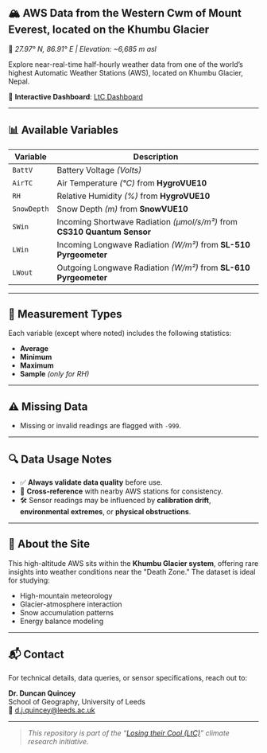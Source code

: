 ## 🏔️ AWS Data from the Western Cwm of Mount Everest, located on the Khumbu Glacier  
📍 *27.97° N, 86.91° E | Elevation: ~6,685 m asl*

Explore near-real-time half-hourly weather data from one of the world’s highest Automatic Weather Stations (AWS), located on Khumbu Glacier, Nepal.

🔗 **Interactive Dashboard**: [LtC Dashboard](https://drsno-ank.github.io/LtC/)

---

## 📊 Available Variables

| Variable     | Description                                                                 |
|--------------|-----------------------------------------------------------------------------|
| `BattV`      | Battery Voltage *(Volts)*                                                   |
| `AirTC`      | Air Temperature *(°C)* from **HygroVUE10**                                   |
| `RH`         | Relative Humidity *(%)* from **HygroVUE10**                                  |
| `SnowDepth`  | Snow Depth *(m)* from **SnowVUE10**                                          |
| `SWin`       | Incoming Shortwave Radiation *(µmol/s/m²)* from **CS310 Quantum Sensor**     |
| `LWin`       | Incoming Longwave Radiation *(W/m²)* from **SL-510 Pyrgeometer**             |
| `LWout`      | Outgoing Longwave Radiation *(W/m²)* from **SL-610 Pyrgeometer**             |

---

## 🧪 Measurement Types

Each variable (except where noted) includes the following statistics:

- **Average**
- **Minimum**
- **Maximum**
- **Sample** *(only for RH)*

---

## ⚠️ Missing Data

- Missing or invalid readings are flagged with `-999`.

---

## 🔍 Data Usage Notes

- ✅ **Always validate data quality** before use.
- 🔁 **Cross-reference** with nearby AWS stations for consistency.
- 🛠️ Sensor readings may be influenced by **calibration drift**, **environmental extremes**, or **physical obstructions**.

---

## 🧭 About the Site

This high-altitude AWS sits within the **Khumbu Glacier system**, offering rare insights into weather conditions near the "Death Zone." The dataset is ideal for studying:

- High-mountain meteorology
- Glacier-atmosphere interaction
- Snow accumulation patterns
- Energy balance modeling

---

## 📬 Contact

For technical details, data queries, or sensor specifications, reach out to:

**Dr. Duncan Quincey**  
School of Geography, University of Leeds  
📧 d.j.quincey@leeds.ac.uk

---

> *This repository is part of the “[Losing their Cool (LtC)](https://gtr.ukri.org/projects?ref=NE%2FZ000033%2F1)” climate research initiative.*

